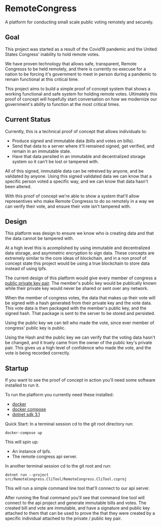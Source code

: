 # RemoteCongress

A platform for conducting small scale public voting remotely and securely.

## Goal

This project was started as a result of the Covid19 pandemic and the United States Congress' inability to hold remote votes.

We have proven technology that allows safe, transparent, Remote Congresss to be held remotely, and there is currently no execuse for a nation to be forcing it's government to meet in person during a pandemic to remain functional at this critical time.

This project aims to build a simple proof of concept system that shows a working functional and safe system for holding remote votes. Ultimately this proof of concept will hopefully start conversation on how we modernize our government's ability to function at the most critical times.

## Current Status

Currently, this is a technical proof of concept that allows individuals to:
* Produce signed and immutable data (bills and votes on bills).
* Send that data to a server where it'll remained signed, get verified, and remain in an immutable state.
* Have that data persited in an immutable and decentralized storage system so it can't be lost or tampered with.

All of this signed, immutable data can be retreived by anyone, and be validated by anyone.
Using this signed validated data we can know that a specific person voted a specific way, and we can know that data hasn't been altered.

With this proof of concept we're able to show a system that'll allow representives who make Remote Congresss to do so remotely in a way we can verify their vote, and ensure their vote isn't tampered with.

## Design

This platform was design to ensure we know who is creating data and that the data cannot be tampered with.

At a high level this is acomplished by using immutable and decentralized data storage, and asymmetric encryption to sign data. These concepts are extremely similar to the core ideas of blockchain, and in a non proof of concept state this project would be using a true blockchain to store data instead of using Ipfs.

The current design of this platform would give every member of congress a [public private key pair](https://en.wikipedia.org/wiki/Public-key_cryptography).
The member's public key would be publically known while their private key would never be shared or sent over any network.

When the member of congress votes, the data that makes up their vote will be signed with a hash generated from their private key and the vote data. This vote data is then packaged with the member's public key, and the signed hash. That package is sent to the server to be stored and persisted.

Using the public key we can tell who made the vote, since ever member of congress' public key is public.

Using the Hash and the public key we can verify that the voting data hasn't be changed, and it truely came from the owner of the public key's private pair. This gives us a high level of confidence who made the vote, and the vote is being recorded correctly.


## Startup

If you want to see the proof of concept in action you'll need some software installed to run it.


To run the platform you currently need these installed:
* [docker](https://www.docker.com/)
* [docker compose](https://docs.docker.com/compose/)
* [dotnet sdk 3.1](https://docs.microsoft.com/en-us/dotnet/core/install/sdk)

Quick Start:
In a terminal session cd to the git root directory run:

    docker-compose up

This will spin up:
* An instance of Ipfs.
* The remote congress api server.

In another terminal session cd to the git root and run:

    dotnet run --project src/RemoteCongress.CliTool/RemoteCongress.CliTool.csproj

This will run a simple command line tool that'll connect to our api server.

After running the final command you'll see that command line tool will connect to the api project and generate immutable bills and votes. The created bill and vote are immutable, and have a signature and public key attached to them that can be used to prove the that they were created by a specific individual attached to the private / public key pair.